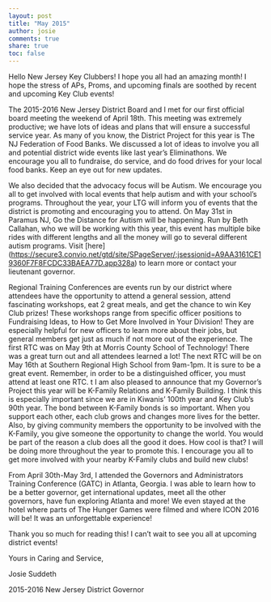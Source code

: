 ```yaml
---
layout: post
title: "May 2015"
author: josie
comments: true
share: true
toc: false
---
```


Hello New Jersey Key Clubbers!
I hope you all had an amazing month! I hope the stress of APs, Proms, and upcoming finals are soothed by recent and upcoming Key Club events!

The 2015-2016 New Jersey District Board and I met for our first official board meeting the weekend of April 18th. This meeting was extremely productive; we have lots of ideas and plans that will ensure a successful service year. As many of you know, the District Project for this year is The NJ Federation of Food Banks. We discussed a lot of ideas to involve you all and potential district wide events like last year’s Eliminathons. We encourage you all to fundraise, do service, and do food drives for your local food banks. Keep an eye out for new updates.

We also decided that the advocacy focus will be Autism. We encourage you all to get involved with local events that help autism and with your school’s programs. Throughout the year, your LTG will inform you of events that the district is promoting and encouraging you to attend. On May 31st in Paramus NJ, Go the Distance for Autism will be happening. Run by Beth Callahan, who we will be working with this year, this event has multiple bike rides with different lengths and all the money will go to several different autism programs. Visit [here] (https://secure3.convio.net/gtd/site/SPageServer/;jsessionid=A9AA3161CE19360F7F8FCDC33BAEA77D.app328a) to learn more or contact your lieutenant governor.

Regional Training Conferences are events run by our district where attendees have the opportunity to attend a general session, attend fascinating workshops, eat 2 great meals, and get the chance to win Key Club prizes! These workshops range from specific officer positions to Fundraising Ideas, to How to Get More Involved in Your Division! They are especially helpful for new officers to learn more about their jobs, but general members get just as much if not more out of the experience. The first RTC was on May 9th at Morris County School of Technology! There was a great turn out and all attendees learned a lot! The next RTC will be on May 16th at Southern Regional High School from 9am-1pm. It is sure to be a great event. Remember, in order to be a distinguished officer, you must attend at least one RTC.
t
I am also pleased to announce that my Governor’s Project this year will be K-Family Relations and K-Family Building. I think this is especially important since we are in Kiwanis’ 100th year and Key Club’s 90th year. The bond between K-Family bonds is so important. When you support each other, each club grows and changes more lives for the better. Also, by giving community members the opportunity to be involved with the K-Family, you give someone the opportunity to change the world. You would be part of the reason a club does all the good it does. How cool is that?  I will be doing more throughout the year to promote this. I encourage you all to get more involved with your nearby K-Family clubs and build new clubs!

From April 30th-May 3rd, I attended the Governors and Administrators Training Conference (GATC) in Atlanta, Georgia. I was able to learn how to be a better governor, get international updates, meet all the other governors, have fun exploring Atlanta and more! We even stayed at the hotel where parts of The Hunger Games were filmed and where ICON 2016 will be! It was an unforgettable experience!

Thank you so much for reading this! I can’t wait to see you all at upcoming district events!
 
Yours in Caring and Service,

Josie Suddeth

2015-2016 New Jersey District Governor
